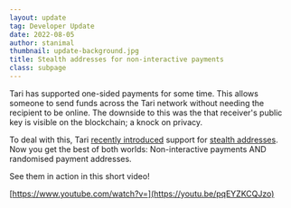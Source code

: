 ```yaml
---
layout: update
tag: Developer Update
date: 2022-08-05
author: stanimal
thumbnail: update-background.jpg
title: Stealth addresses for non-interactive payments
class: subpage
---
```


Tari has supported one-sided payments for some time. This allows someone to send funds across the Tari network without needing the recipient to be online. The downside to this was the that receiver's public key is visible on the blockchain; a knock on privacy.

To deal with this, Tari [recently introduced](https://github.com/tari-project/tari/pull/4310) support for [stealth addresses](./2022-08-01-update-84.md). Now you get the best of both worlds: Non-interactive payments AND randomised payment addresses.

See them in action in this short video!

[https://www.youtube.com/watch?v=](https://youtu.be/pqEYZKCQJzo)
